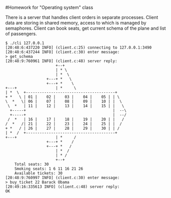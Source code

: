 #Homework for "Operating system" class

There is a server that handles client orders in separate processes. 
Client data are storing in shared memory, access to which is managed by semaphores.
Client can book seats, get current schema of the plane and list of passengers.

```
$ ./cli 127.0.0.1
[20:48:6:437220 INFO] (client.c:25) connecting to 127.0.0.1:3490
[20:48:6:437244 INFO] (client.c:30) enter message:
> get_schema
[20:48:9:760961 INFO] (client.c:48) server reply:
                      +--+
                      | * \
                      | *  \
                  +---+ *   \
                  +---+ *    \
+---+                 | *     \
| *  \  +---------------------------------------+
+ *   \ | 01 |    02 |    03 |    04 |    05 | | \
\  *   \| 06 |    07 |    08 |    09 |    10 | |  \
 \  *   | 11 |    12 |    13 |    14 |    15 | |   \
  +-----+                                      |  --\
  +-----+                                      |  --/
 /  *   | 16 |    17 |    18 |    19 |    20 | |   /
/  *   /| 21 |    22 |    23 |    24 |    25 | |  /
+ *   / | 26 |    27 |    28 |    29 |    30 | | /
| *  /  +---------------------------------------+
+---+                 | *     /
                  +---+ *    /
                  +---+ *   /
                      | *  /
                      | * /
                      +--+
	Total seats: 30
	Smoking seats: 1 6 11 16 21 26
	Available tickets: 30
[20:48:9:760997 INFO] (client.c:30) enter message:
> buy_ticket 22 Barack Obama
[20:49:16:335613 INFO] (client.c:48) server reply:
OK
```
